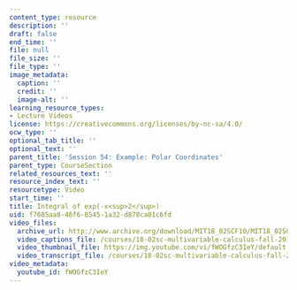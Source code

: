 ```yaml
---
content_type: resource
description: ''
draft: false
end_time: ''
file: null
file_size: ''
file_type: ''
image_metadata:
  caption: ''
  credit: ''
  image-alt: ''
learning_resource_types:
- Lecture Videos
license: https://creativecommons.org/licenses/by-nc-sa/4.0/
ocw_type: ''
optional_tab_title: ''
optional_text: ''
parent_title: 'Session 54: Example: Polar Coordinates'
parent_type: CourseSection
related_resources_text: ''
resource_index_text: ''
resourcetype: Video
start_time: ''
title: Integral of exp(-x<sup>2</sup>)
uid: f7685aa8-46f6-8545-1a32-d878ca01c6fd
video_files:
  archive_url: http://www.archive.org/download/MIT18_02SCF10/MIT18_02SCF10Rec_37_300k.mp4
  video_captions_file: /courses/18-02sc-multivariable-calculus-fall-2010/ab32ec1d51aa5e44b8dc240727b92e98_fWOGfzC3IeY.vtt
  video_thumbnail_file: https://img.youtube.com/vi/fWOGfzC3IeY/default.jpg
  video_transcript_file: /courses/18-02sc-multivariable-calculus-fall-2010/9b198570a1bd7024149f53eb11b06bc1_fWOGfzC3IeY.pdf
video_metadata:
  youtube_id: fWOGfzC3IeY
---
```

